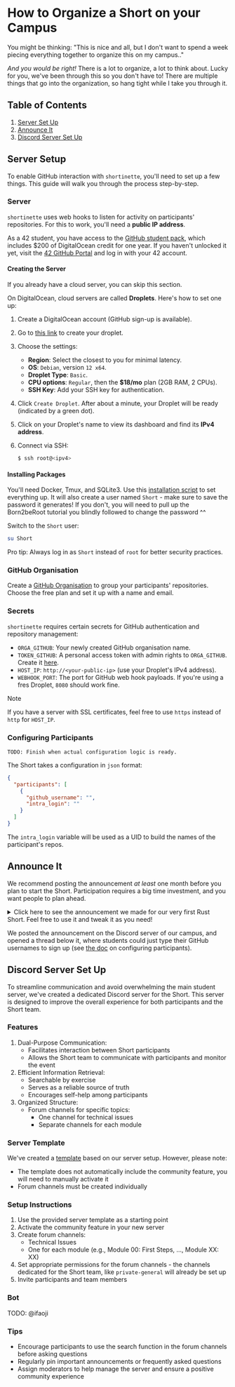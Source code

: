 # How to Organize a Short on your Campus 
You might be thinking: "This is nice and all, but I don't want to spend a week
piecing everything together to organize this on my campus.."

_And you would be right!_ There is a lot to organize, a lot to think about.
Lucky for you, we've been through this so you don't have to! There are multiple
things that go into the organization, so hang tight while I take you through it.

## Table of Contents
1. [Server Set Up](#server-setup)
2. [Announce It](#announce-it)
3. [Discord Server Set Up](#discord-server-set-up)

## Server Setup
To enable GitHub interaction with `shortinette`, you'll need to set up a few
things. This guide will walk you through the process step-by-step.

### Server
`shortinette` uses web hooks to listen for activity on participants'
repositories. For this to work, you'll need a **public IP address**.

As a 42 student, you have access to the [GitHub student pack], which includes
$200 of DigitalOcean credit for one year. If you haven't unlocked it yet, visit
the [42 GitHub Portal] and log in with your 42 account.

#### Creating the Server
If you already have a cloud server, you can skip this section.

On DigitalOcean, cloud servers are called **Droplets**. Here's how to set one
up:

1. Create a DigitalOcean account (GitHub sign-up is available).
2. Go to [this link](https://cloud.digitalocean.com/droplets/new?i=3bf27c&region=fra1&size=s-2vcpu-4gb-120gb-intel) to create your droplet.
3. Choose the settings:
   * **Region**: Select the closest to you for minimal latency.
   * **OS**: `Debian`, version `12 x64`.
   * **Droplet Type**: `Basic`.
   * **CPU options**: `Regular`, then the **$18/mo** plan (2GB RAM, 2 CPUs).
   * **SSH Key**: Add your SSH key for authentication.

4. Click `Create Droplet`. After about a minute, your Droplet will be ready
   (indicated by a green dot).
5. Click on your Droplet's name to view its dashboard and find its
   **IPv4 address**.
6. Connect via SSH:
   ```sh
   $ ssh root@<ipv4>
   ```

#### Installing Packages
You'll need Docker, Tmux, and SQLite3. Use this
[installation script](scripts/server-setup.sh) to set everything up. It will
also create a user named `Short` - make sure to save the password it generates!
If you don't, you will need to pull up the Born2beRoot tutorial you blindly
followed to change the password ^^

Switch to the `Short` user:
```sh
su Short
```

Pro tip: Always log in as `Short` instead of `root` for better security
practices.

### GitHub Organisation
Create a [GitHub Organisation] to group your participants' repositories.
Choose the free plan and set it up with a name and email.

### Secrets
`shortinette` requires certain secrets for GitHub authentication and repository
management:

* `ORGA_GITHUB`: Your newly created GitHub organisation name.
* `TOKEN_GITHUB`: A personal access token with admin rights to `ORGA_GITHUB`.
  Create it [here](https://github.com/organizations/Short-Test-Orga/settings/personal-access-tokens).
* `HOST_IP`: `http://<your-public-ip>` (use your Droplet's IPv4 address).
* `WEBHOOK_PORT`: The port for GitHub web hook payloads. If you're using a fres
  Droplet, `8080` should work fine.
> [!NOTE]  
> If you have a server with SSL certificates, feel free to use `https` instead
> of `http` for `HOST_IP`.

### Configuring Participants
```
TODO: Finish when actual configuration logic is ready.
```
The Short takes a configuration in `json` format:
```json
{
  "participants": [
    {
      "github_username": "",
      "intra_login": ""
    }
  ]
}
```
The `intra_login` variable will be used as a UID to build the names of the
participant's repos.

## Announce It
We recommend posting the announcement _at least_ one month before you plan to
start the Short. Participation requires a big time investment, and you want
people to plan ahead.


<details>

<summary>
Click here to see the announcement we made for our very first Rust Short.
Feel free to use it and tweak it as you need!
</summary>

```md
# It's finally time to get rusty @Students!

We are happy to announce that the Rust Short will take place from `<start date>` to `<end date>`.

##  🦀 What is Rust?

Did you know that about 70% of severe security bugs are caused by memory corruption? While this has a lot to do with skill-issues, (which we obviously do not have here at 42 hehe), languages that let you play loose with memory are definitely part of the problem. 

Rust is a modern systems programming language focused on safety and performance. It's designed to be a safer alternative to languages like C/C++. Rust's main goal is to prevent memory-related vulnerabilities while maintaining high performance. It introduces a way of thinking about memory management that prevents many common issues.
### Why Rust is Awesome
1. **No segfaults:** Rust's ownership system prevents common pointer issues.
2. **No data races:** Easier, safer concurrency.
3. **Safety != slow:** Performance on par with C/C++.
4. **Goodbye Makefiles:** Cargo simplifies project management.
5. **Growing Demand:** Adopted by major tech companies.
##  🚀 Recommended Prerequisite

We recommend having completed the `minishell` and `philosophers` circle before participating in the Rust Piscine. These projects provide insights into C concurrency & memory management, and will help you better appreciate Rust's take on solving these challenges. If you haven't done so yet, don't worry—you can still participate! Just be prepared for a steeper learning curve 💪

##  🏊‍♂️ Details
- **Duration:** 7 days (`<start date>` - `<end date>`)
- **Daily Structure:**
    - Each day, you will receive a new module containing 8 exercises
- **Time Commitment:** The first 5 exercises (50%) take about 6 hours/day, plan at least 10 for passing with 100%
- **On-campus participation required**
##  📝 How do I sign up?

Simply add your GitHub username to the thread below. Mark your calendars and let's get rusty! !🦀💻
```
</details>

We posted the announcement on the Discord server of our campus, and opened a
thread below it, where students could just type their GitHub usernames to sign
up (see [the doc](#setup-configuring-participants) on configuring participants).

## Discord Server Set Up
To streamline communication and avoid overwhelming the main student server,
we've created a dedicated Discord server for the Short. This server is designed
to improve the overall experience for both participants and the Short team.

### Features
1. Dual-Purpose Communication:
    * Facilitates interaction between Short participants
    * Allows the Short team to communicate with participants and monitor the
      event
2. Efficient Information Retrieval:
    * Searchable by exercise
    * Serves as a reliable source of truth
    * Encourages self-help among participants
3. Organized Structure:
    * Forum channels for specific topics:
        * One channel for technical issues
        * Separate channels for each module

### Server Template
We've created a [template](https://discord.new/YuCWVzpYbZns) based on our server
setup. However, please note:
* The template does not automatically include the community feature, you will
  need to manually activate it
* Forum channels must be created individually
### Setup Instructions
1. Use the provided server template as a starting point
2. Activate the community feature in your new server
3. Create forum channels:
    * Technical Issues
    * One for each module (e.g., Module 00: First Steps, ..., Module XX: XX)
4. Set appropriate permissions for the forum channels - the channels dedicated
   for the Short team, like `private-general` will already be set up
5. Invite participants and team members
### Bot
TODO: @ifaoji

### Tips
* Encourage participants to use the search function in the forum channels before
  asking questions
* Regularly pin important announcements or frequently asked questions
* Assign moderators to help manage the server and ensure a positive community
  experience

[GitHub student pack]: https://education.github.com/pack#offers
[42 GitHub Portal]: https://github-portal.42.fr
[GitHub Organisation]: https://github.com/organizations/plan
